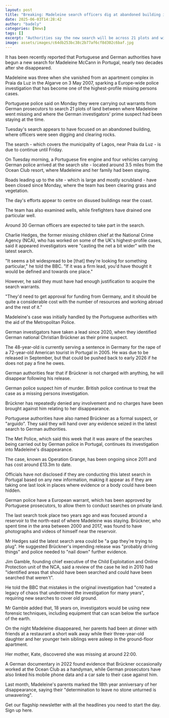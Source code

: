 ```yaml
---
layout: post
title: "Breaking: Madeleine search officers dig at abandoned building in Portugal"
date: 2025-06-03T14:28:42
author: "badely"
categories: [News]
tags: []
excerpt: "Authorities say the new search will be across 21 plots and will continue until Friday."
image: assets/images/c64db253bc38c2b77af6cf8d302c6baf.jpg
---
```


It has been recently reported that Portuguese and German authorities have begun a new search for Madeleine McCann in Portugal, nearly two decades after she disappeared.

Madeleine was three when she vanished from an apartment complex in Praia da Luz in the Algarve on 3 May 2007, sparking a Europe-wide police investigation that has become one of the highest-profile missing persons cases.

Portuguese police said on Monday they were carrying out warrants from German prosecutors to search 21 plots of land between where Madeleine went missing and where the German investigators' prime suspect had been staying at the time.

Tuesday's search appears to have focused on an abandoned building, where officers were seen digging and clearing rocks.

The search - which covers the municipality of Lagos, near Praia da Luz - is due to continue until Friday.

On Tuesday morning, a Portuguese fire engine and four vehicles carrying German police arrived at the search site - located around 3.5 miles from the Ocean Club resort, where Madeleine and her family had been staying.

Roads leading up to the site - which is large and mostly scrubland - have been closed since Monday, where the team has been clearing grass and vegetation.

The day's efforts appear to centre on disused buildings near the coast.

The team has also examined wells, while firefighters have drained one particular well.

Around 30 German officers are expected to take part in the search. 

Charlie Hedges, the former missing children chief at the National Crime Agency (NCA), who has worked on some of the UK's highest-profile cases, said it appeared investigators were "casting the net a bit wider" with the latest search.

"It seems a bit widespread to be [that] they're looking for something particular," he told the BBC. "If it was a firm lead, you'd have thought it would be defined and towards one place."

However, he said they must have had enough justification to acquire the search warrants.

"They'd need to get approval for funding from Germany, and it should be quite a considerable cost with the number of resources and working abroad and the rest of it."

Madeleine's case was initially handled by the Portuguese authorities with the aid of the Metropolitan Police. 

German investigators have taken a lead since 2020, when they identified German national Christian Brückner as their prime suspect.

The 48-year-old is currently serving a sentence in Germany for the rape of a 72-year-old American tourist in Portugal in 2005. He was due to be released in September, but that could be pushed back to early 2026 if he does not pay a fine he owes. 

German authorities fear that if Brückner is not charged with anything, he will disappear following his release. 

German police suspect him of murder. British police continue to treat the case as a missing persons investigation.

Brückner has repeatedly denied any involvement and no charges have been brought against him relating to her disappearance. 

Portuguese authorities have also named Brückner as a formal suspect, or "arguido". They said they will hand over any evidence seized in the latest search to German authorities.

The Met Police, which said this week that it was aware of the searches being carried out by German police in Portugal, continues its investigation into Madeleine's disappearance.

The case, known as Operation Grange, has been ongoing since 2011 and has cost around £13.3m to date.

Officials have not disclosed if they are conducting this latest search in Portugal based on any new information, making it appear as if they are taking one last look in places where evidence or a body could have been hidden.

German police have a European warrant, which has been approved by Portuguese prosecutors, to allow them to conduct searches on private land. 

The last search took place two years ago and was focused around a reservoir to the north-east of where Madeleine was staying. Brückner, who spent time in the area between 2000 and 2017, was found to have photographs and videos of himself near the reservoir.

Mr Hedges said the latest search area could be "a gap they're trying to plug". He suggested Brückner's impending release was "probably driving things" and police needed to "nail down" further evidence.

Jim Gamble, founding chief executive of the Child Exploitation and Online Protection unit of the NCA, said a review of the case he led in 2010 had "identified areas that should have been searched and could have been searched that weren't".

He told the BBC that mistakes in the original investigation had "created a legacy of chaos that undermined the investigation for many years", requiring new searches to  cover old ground.

Mr Gamble added that, 18 years on, investigators would be using new forensic techniques, including equipment that can scan below the surface of the earth.

On the night Madeleine disappeared, her parents had been at dinner with friends at a restaurant a short walk away while their three-year-old daughter and her younger twin siblings were asleep in the ground-floor apartment.

Her mother, Kate, discovered she was missing at around 22:00.

A German documentary in 2022 found evidence that Brückner occasionally worked at the Ocean Club as a handyman, while German prosecutors have also linked his mobile phone data and a car sale to their case against him.

Last month, Madeleine's parents marked the 18th year anniversary of her disappearance, saying their "determination to leave no stone unturned is unwavering".

Get our flagship newsletter with all the headlines you need to start the day. Sign up here.


